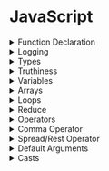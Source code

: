 # JavaScript

<details>
<summary>Function Declaration</summary>

``` js
challenge = (x, y, z) => x + y + z // single statement

challenge = (x, y, z) => {
  // multiple statements
  return x + y + z
}

challenge = (x, y, z) => (// not always shorter and cannot use control statements like if, while
  1, 2, // multiple expressions seperated with ,
  x + y + z
)
```
</details>

<details>
<summary>Logging</summary>

``` js
challenge = (x, y, z) => {
  console.log(x*y, y*z);
  return x + y + z
}
```
</details>

<details>
<summary>Types</summary>

JS is __weakly typed__ (eg. `if (x != y)` can be written as `if (x - y)` because `0` is falsy).

``` js
// Primitives:
null // null
undefined // undefined (acts like `null`)
0 // number
true // boolean (behaves mostly the same as `1` (true) or `0` (false))
'asdf' // string
// (also symbols but they're useless for golfing)

// All primitives are immutable (eg. `s = 'x'; s += 'y'; s == 'x' // true`)

// Objects: (ie. everything that is not a primitive)
[1, 2, 3] // array
{ x: 'fds' } // object
x => x+1 // function

// You can access and set *any* property on objects: (all keys are coerced to strings)
a = [1, 2, 3]      // a = { 0: 1, 1: 2, 2: 3 }
a[1] = 5           // a = { 0: 1, 1: 5, 2: 3 }
a[5] = 7           // a = { 0: 1, 1: 5, 2: 3, 5: 7 }
a[-1] = 9          // a = { 0: 1, 1: 5, 2: 3, 5: 7, -1: 9 }
a['-1'] = 4        // a = { 0: 1, 1: 5, 2: 3, 5: 7, -1: 4 }
a['ab'] = 'cd'     // a = { 0: 1, 1: 5, 2: 3, 5: 7, -1: 4, ab: 'cd' }
```
</details>

<details>
<summary>Truthiness</summary>

``` js
// Falsy
undefined / null
0 / false
'' // empty string

// Everything else is truthy
```
</details>

<details>
<summary>Variables</summary>

``` js
a = 1     // global
var a = 1 // local, only use if necessary (for recursion, etc)
```
</details>
</details>

<details>
<summary>Arrays</summary>

``` js
a = [1+2, 'asdf', 99] // [3, 'asdf', 99]

// Initialise with value
Array(3).fill(0) // [0, 0, 0]
Array(5).fill(3) // [3, 3, 3, 3, 3]

// Initialise matrix
a = []; for (i = 3; i--; ) a[i] = [] // 25 chars
a = [...Array(3)].map(_ => [])       // 26 chars

// Length
a.length // 3

// Access
a[1]   // 'asdf'
a['1']

// Slice
a.slice(1, 3) // ['asdf', 99]

// Push
a.push(6, 7)     // [3, 'asdf', 99, 6, 7], 11 chars
a = [...a, 6, 7] //                        12 chars
a[a.length] = 6  // [3, 'asdf', 99, 6]

// Pop
a.pop() // 99, a = [3, 'asdf']

// Shift
a.shift() // 3, a = ['asdf', 99]

// Unshift
a.unshift(1) // [1, 3, 'asdf', 99]

// Splice
a.splice(1, 0, 'x', 'y') // [3, 'x', 'y', 'asdf', 99]

// Remove
a.splice(1, 1) // [3, 99]

// Concatenate
b = [8, 9]
a.push(...b)     // 12 chars, [3, 'asdf', 99, 8, 9]
a = a.concat(b)  // 13 chars
a = [...a, ...b] // 13 chars

// Clone
[...a]    // 6 chars
a.slice() // 9 chars

// NOTE: You can set and access negative indices on an array, but they count as
//       object properties, not array indices.
```

## Ranges
``` js
[...Array(5).keys()] // [0, 1, 2, 3, 4]

a = []
for (i = 2; i < 8; i += 2) a.push(i)
a // [2, 4, 6]
```
</details>

<details>
<summary>Loops</summary>

``` js
// While
for (; x > y; ...) ...
for (; x > y; ...) { ... }

// Range (3 4 5 6 7 8)
for (i = 2; i++ < 9; ) ...

// Infinite
for (;;) ...
```
</details>

<details>
<summary>Reduce</summary>

``` js
// Example: sum of array
a = [4, 7, 5]

// Use `eval` and `join` for simple cases
eval(a.join`+`) // 15 chars, creates string `"4+7+5"` then `eval`s it as JS code

// Use `map` if you cannot do the calculation just by joining
s = 0
a.map(n => s += n) && s // 20 chars, works because `a.map()` is always truthy

// Numbers can also be returned with `|` instead of `&&` (see casts section)
s = 0
a.map(n => s += n) | s // 19 chars
// But this will not work if `a.length == 1` and `a.map(...)[0]` is a number
// such that `(a.map(...)[0] | result) != result`
s = 0                             // returns `6` instead of `2` because `map`
[2].map(n => (s += n, x = 4)) | s //     returns `[4]` and `([4] | 2) == 6`)

// `reduce` is longer 99% of the time
a.reduce((s, n) => s + n)    // 20 chars, `s` initialised to `a[0]`
a.reduce((s, n) => s + n, 0) // 22 chars, `s` initialised to `0`
```
</details>

<details>
<summary>Operators</summary>

In order of precedence (highest to lowest, same grouped):

``` js
a**b // a to-the-power-of b

+a // positive a (cast a to number)
-a // negative a
~a // bitwise-NOT a (equals -(a+1))

a * b // a times b
a / b // a divided-by b (floating-point division)
a % b // a remainder b (different to modulo for negative numbers)
(a % b + b) % b // a modulo b

a + b // a plus b
a - b // a minus b

a & b // a bitwise-AND b

a / b | 0 // a divided-by b (integer division, see casts section)
a | b // a bitwise-OR b

a ^ b // a bitwise-XOR b

a && b // a logical-AND b (returns a if a is false, else returns b)

a || b // a logical-OR b (returns a if a is true, else returns b)

a ? b : c // if a then b else c (comma operator cannot be used inside ternary)
```
</details>

<details>
<summary>Comma Operator</summary>

The `,` operator returns the result of the rightmost operation.

``` js
f = n => { // 20 chars without comma operator
  x *= 3
  return n + 3
}
f = n => (x *= 3, n + 3) // 15 chars with comma operator

for (i in o) { // without
  x *= 3
  n += 3
}
for (i in o) // with (saves one char)
  x *= 3,
  n += 3
```
</details>

<details>
<summary>Spread/Rest Operator</summary>

``` js
a = [4, 5, 6]
b = [1, 2, 3, ...a] // b = [1, 2, 3, 4, 5, 6]
f(...a) // f(4, 5, 6)

f = (...a) => a; f(1, 2, 3) // returns [1, 2, 3]
```
</details>

<details>
<summary>Default Arguments</summary>

``` js
f = (a, b, c = 2) => [a, b, c]; f(1) // returns [1, undefined, 2]
f = (a, b = a*2) => [a, b]; f(3)     // returns [3, 6]
```
</details>

<details>
<summary>Casts</summary>

Casts are pretty weird in JS, so here's a section about how they work:

- strings cast to numbers like so:
``` js
'1'     => 1
' 1 '   => 1   // leading and trailing whitespace allowed
'0b101' => 5   // 0b binary format
'0xa1'  => 161 // 0x hex format
'011'   => 11  // leading zeroes have no effect, no octal format
''      => 0   // empty string casts to 0

'1a'    => NaN // NaN = not-a-number, non-digit in string
'1 2'   => NaN // non-digit, not leading or trailing space
```
- arrays cast to strings like so:
``` js
[1]                    -> "1"
[1, 2, 'zxcv', 3, 'x'] -> "1,2,zxcv,3,x"
// Each item is cast to string then the array is joined with `,`
// Equivalent to a.join(',')
```
- functions, objects, etc. all cast to strings too but are less useful
- when casting to a number, things cast first to a string, then to a number:
``` js
[1]       -> "1"     -> 1
['a']     -> "a"     -> NaN
[1, 2, 3] -> "1,2,3" -> NaN
```
- `number + number` does addition (`boolean`s also act like numbers)
``` js
4 + 5 = 9
```
- `notNumber + number`, `number + notNumber` and `notNumber + notNumber` cast
  operands to strings and do string concatenation
``` js
3 + 'abc'     -> "3abc"
'abc' + 3     -> "abc3"
'abc' + 'xyz' -> "abcxyz"

arr = [1, 2, 'zzz', 3]
arr + ''      -> "1,2,zzz,3"
arr + 'x'     -> "1,2,zzz,3x"
arr + 3       -> "1,2,zzz,33"
[] + 2        -> "2"

func = x => x*2
4 + func      -> "4x => x*2"
```
- operators `-`, `*`, `/` and unary `+-` always cast
  operands to numbers
- bitwise operators (`|`, `&`, `~`, etc) always cast operands to signed
  32-bit integers (if something cannot be cast to a 32-bit integer, it casts to `0`)
``` js
'3' & 2       = ("3" -> 3 -> 3)                    & 2 = 2
~'a'          = ~("a" -> NaN -> 0)                     = -1
[7] | 8       = ([7] -> "7" -> 7 -> 7)             | 8 = 15
[1, 2, 3] | 1 = ([1, 2, 3] -> "1,2,3" -> NaN -> 0) | 1 = 1

0xffffffff + 0 = 4294967295
0xffffffff | 0 = -1 // look up signed integers if you're confused
0xf000000003 << 1 = 6 // 0xf000000003 truncates to 0x00000003
0xf000000003 << 0xf000000001 = 6 // 0xf000000003 -> 3, 0xf000000001 -> 1
```
- `number == number`, `number == notNumber` and `notNumber == number` (and
  same with `!=`, `<`, `<=`, etc.) cast operands to numbers (use `===` for strict equality)
``` js
// True
1 == 1
1 == '1'
1 == '   1   '
0 == ''
0 == '    '
0 == '\n\t'
1 == [1]
1 == ['1']

// False
1   == 2
1   == '2'
'1' == '  1  '
0   == '1'
0   == 'a'
1   == [1, 2]
```
- `string == notNumber` and `notNumber == string` compare as strings
- `notNumberOrString == notNumberOrString` compares by reference
``` js
[1, 2, 3] == [1, 2, 3] // false, because they are different arrays in memory

arrA = [1, 2, 3]
arrB = arrA
arrA == arrB // true, they are the same array (pushing to one will push to both)
```
- functions which expect a certain type of value will usually cast internally
``` js
'x'.repeat(2.7) // "xx" (2.7 truncated to 2)
'x'.repeat('3') // "xxx"
['a', 'b', 'c'].join(1) // "a1b1c" (1 cast to "1")
'xaaayaz'.match('a+') // ["aaa"] ('a+' cast to regex /a+/)
```
</details>
